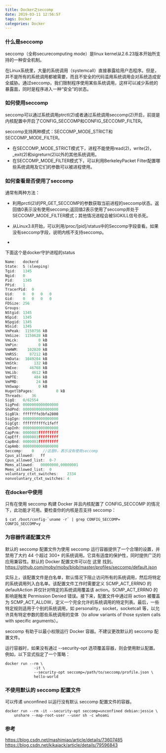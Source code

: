 ```yaml
---
title: Docker之seccomp
date: 2019-03-11 12:56:57
tags: Docker
categories: Docker
---
```

### 什么是seccomp
seccomp（全称securecomputing mode）是linux kernel从2.6.23版本开始所支持的一种安全机制。

在Linux系统里，大量的系统调用（systemcall）直接暴露给用户态程序。但是，并不是所有的系统调用都被需要，而且不安全的代码滥用系统调用会对系统造成安全威胁。通过seccomp，我们限制程序使用某些系统调用，这样可以减少系统的暴露面，同时是程序进入一种“安全”的状态。

### 如何使用seccomp
seccomp可以通过系统调用ptrctl(2)或者通过系统调用seccomp(2)开启，前提是内核配置中开启了CONFIG_SECCOMP和CONFIG_SECCOMP_FILTER。

seccomp支持两种模式：SECCOMP_MODE_STRICT和SECCOMP_MODE_FILTER。
* 在SECCOMP_MODE_STRICT模式下，进程不能使用read(2)，write(2)，_exit(2)和sigreturn(2)以外的其他系统调用。
* 在SECCOMP_MODE_FILTER模式下，可以利用BerkeleyPacket Filter配置哪些系统调用及它们的参数可以被进程使用。

### 如何查看是否使用了seccomp
通常有两种方法：

* 利用prctl(2)的PR_GET_SECCOMP的参数获取当前进程的seccomp状态。返回值0表示没有使用seccomp;返回值2表示使用了seccomp并处于SECCOMP_MODE_FILTER模式；其他情况进程会被SIGKILL信号杀死。

* 从Linux3.8开始，可以利用/proc/[pid]/status中的Seccomp字段查看。如果没有seccomp字段，说明内核不支持seccomp。
* 
下面这个是docker守护进程的status
```c
Name:	dockerd
State:	S (sleeping)
Tgid:	1345
Ngid:	0
Pid:	1345
PPid:	1
TracerPid:	0
Uid:	0	0	0	0
Gid:	0	0	0	0
FDSize:	256
Groups:	
NStgid:	1345
NSpid:	1345
NSpgid:	1345
NSsid:	1345
VmPeak:	 1150756 kB
VmSize:	 1150628 kB
VmLck:	       0 kB
VmPin:	       0 kB
VmHWM:	  102020 kB
VmRSS:	   87212 kB
VmData:	 1049204 kB
VmStk:	     132 kB
VmExe:	   46768 kB
VmLib:	    4612 kB
VmPTE:	     484 kB
VmPMD:	      24 kB
VmSwap:	       0 kB
HugetlbPages:	       0 kB
Threads:	36
SigQ:	0/62554
SigPnd:	0000000000000000
ShdPnd:	0000000000000000
SigBlk:	fffffffe3bfa2800
SigIgn:	0000000000000000
SigCgt:	ffffffffffc1feff
CapInh:	0000000000000000
CapPrm:	0000003fffffffff
CapEff:	0000003fffffffff
CapBnd:	0000003fffffffff
CapAmb:	0000000000000000
Seccomp:	0    //这是0，表示没有使用seccomp
Cpus_allowed:	ff
Cpus_allowed_list:	0-7
Mems_allowed:	00000000,00000001
Mems_allowed_list:	0
voluntary_ctxt_switches:	2334
nonvoluntary_ctxt_switches:	4
```

### 在docker中使用

只有在使用 seccomp 构建 Docker 并且内核配置了 CONFIG_SECCOMP 的情况下，此功能才可用。要检查你的内核是否支持 seccomp：
```
$ cat /boot/config-`uname -r` | grep CONFIG_SECCOMP=
CONFIG_SECCOMP=y
```
### 为容器传递配置文件
默认的 seccomp 配置文件为使用 seccomp 运行容器提供了一个合理的设置，并禁用了大约 44 个超过 300+ 的系统调用。它具有适度的保护性，同时提供广泛的应用兼容性。默认的 Docker 配置文件可以在 这里 找到。
<https://github.com/moby/moby/blob/master/profiles/seccomp/default.json>

实际上，该配置文件是白名单，默认情况下阻止访问所有的系统调用，然后将特定的系统调用列入白名单。该配置文件工作时需要定义 SCMP_ACT_ERRNO 的 defaultAction 并仅针对特定的系统调用覆盖该 action。SCMP_ACT_ERRNO 的影响是触发 Permission Denied 错误。接下来，配置文件中通过将 action 被覆盖为 SCMP_ACT_ALLOW，定义一个完全允许的系统调用的特定列表。最后，一些特定规则适用于个别的系统调用，如 personality，socket，socketcall 等，以允许具有特定参数的那些系统调用的变体（to allow variants of those system calls with specific arguments）。

seccomp 有助于以最小权限运行 Docker 容器。不建议更改默认的 seccomp 配置文件。

运行容器时，如果没有通过 --security-opt 选项覆盖容器，则会使用默认配置。例如，以下显式指定了一个策略：
```shell
docker run --rm \
             -it \
             --security-opt seccomp=/path/to/seccomp/profile.json \
             hello-world
```


### 不使用默认的 seccomp 配置文件
可以传递 unconfined 以运行没有默认 seccomp 配置文件的容器。

```shell
docker run --rm -it --security-opt seccomp=unconfined debian:jessie \
    unshare --map-root-user --user sh -c whoami
```
### 参考
<https://blog.csdn.net/mashimiao/article/details/73607485>
<https://blog.csdn.net/kikajack/article/details/79596843>

